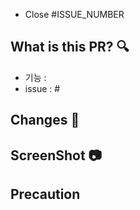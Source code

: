 - Close #ISSUE_NUMBER

## What is this PR? 🔍

- 기능 :
- issue : #

## Changes 📝

<!-- 이번 PR에서의 변경점 (- 코드 변경, 기능 추가, 버그 수정 등.)-->

## ScreenShot 📷

<!-- 개발 기능을 보여줄 수 있는 이미지, GIF -->

## Precaution

<!-- 1. 주의사항, 미처 구현하지 못한 부분, 해결되지 않은 문제가 있다면 작성해주세요.>
<!-- ## 2. ✔️ Please check if the PR fulfills these requirements.

- [ ] It's submitted to the correct branch, not the `develop` branch unconditionally?
- [ ] If on a hotfix branch, ensure it targets `main`?
- [ ] There are no warning message when you run `yarn lint` -->
